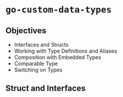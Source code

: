 # `go-custom-data-types`

## Objectives

- Interfaces and Structs
- Working with Type Definitions and Aliases
- Composition with Embedded Types
- Comparable Type
- Switching on Types

## Struct and Interfaces